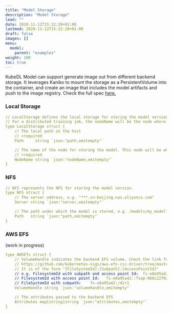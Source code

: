 ```yaml
---
title: "Model Storage"
description: "Model Storage"
lead: ""
date: 2020-11-12T15:22:20+01:00
lastmod: 2020-11-12T15:22:20+01:00
draft: false
images: []
menu:
  model:
    parent: "examples"
weight: 100
toc: true
---
```


KubeDL Model can support generate image out from different backend storage. It leverages Kaniko to mount the storage
as a PersistentVolume into the container, and create an image that includes the model artifacts and push to the image registry.
Check the full spec [here.](https://github.com/alibaba/kubedl/blob/master/apis/model/v1alpha1/modelversion_types.go#L64)

### Local Storage

```YAML
// LocalStorage defines the local storage for storing the model version.
// For a distributed training job, the nodeName will be the node where the chief/master worker run to output the model.
type LocalStorage struct {
    // The local path on the host
    // +required
    Path     string `json:"path,omitempty"`

    // The name of the node for storing the model. This node will be where the chief worker run to output the model.
    // +required
    NodeName string `json:"nodeName,omitempty"`
}
```

### NFS

```YAML
// NFS represents the NFS for storing the model version.
type NFS struct {
    // The server address, e.g. "***.cn-beijing.nas.aliyuncs.com"
    Server string `json:"server,omitempty"`

    // The path under which the model is stored, e.g. /models/my_model1
    Path   string `json:"path,omitempty"`
}
```

### AWS EFS

(work in progress)

```YAML
type AWSEfs struct {
    // VolumeHandle indicates the backend EFS volume. Check the link for details
    // https://github.com/kubernetes-sigs/aws-efs-csi-driver/tree/master/examples/kubernetes
    // It is of the form "[FileSystemId]:[Subpath]:[AccessPointId]"
    // e.g. FilesystemId with subpath and access point Id:  fs-e8a95a42:/my/subpath:fsap-19f752f0068c22464.
    // FilesystemId with access point Id:   fs-e8a95a42::fsap-068c22f0246419f75
    // FileSystemId with subpath:    fs-e8a95a42:/dir1
    VolumeHandle string `json:"volumeHandle,omitempty"`

    // The attributes passed to the backend EFS
    Attributes map[string]string `json:"attributes,omitempty"`
}
```
